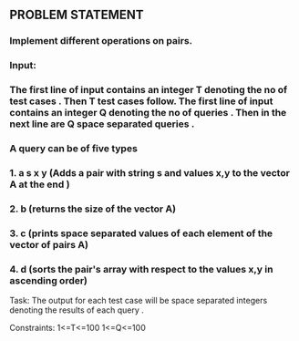 ## PROBLEM STATEMENT
### Implement different operations on pairs.

### Input:
### The first line of input contains an integer T denoting the no of test cases . Then T test cases follow. The first line of input contains an integer Q denoting the no of queries . Then in the next line are Q space separated queries .
### A query can be of five types 
### 1. a s x y (Adds a pair with string s and values x,y to the vector A at the end )
### 2. b (returns the size of the vector A)
### 3. c (prints space separated values of each element of the vector of pairs A)
### 4. d (sorts the pair's array with respect to the values x,y in ascending order)


Task:
The output for each test case will  be space separated integers denoting the results of each query . 

Constraints:
1<=T<=100
1<=Q<=100




